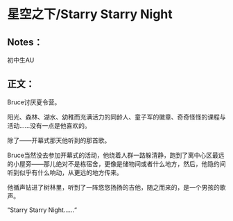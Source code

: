 # 星空之下/Starry Starry Night

## Notes：

初中生AU

## 正文：

Bruce讨厌夏令营。

阳光、森林、湖水、幼稚而充满活力的同龄人、童子军的徽章、奇奇怪怪的课程与活动……没有一点是他喜欢的。

除了——开幕式那天他听到的那首歌。

Bruce当然没去参加开幕式的活动，他绕着人群一路躲清静，跑到了离中心区最远的小屋旁——那儿绝对不是栋宿舍，更像是储物间或者什么地方，然后，他隐约间听到似乎有什么响动，从更远的地方传来。

他循声钻进了树林里，听到了一阵悠悠扬扬的吉他，随之而来的，是一个男孩的歌声。

“Starry Starry Night……“

